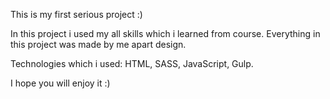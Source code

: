 This is my first serious project :)

In this project i used my all skills which i learned from course.
Everything in this project was made by me apart design.

Technologies which i used: HTML, SASS, JavaScript, Gulp.

I hope you will enjoy it :)
